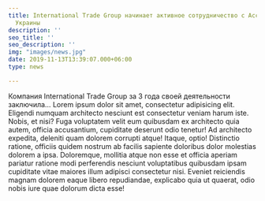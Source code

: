 ```yaml
---
title: International Trade Group начинает активное сотрудничество с Ассоциацией банков
  Украины
description: ''
seo_title: ''
seo_description: ''
img: "images/news.jpg"
date: 2019-11-13T13:39:07.000+06:00
type: news

---
```

Компания International Trade Group за 3 года своей деятельности заключила… Lorem ipsum dolor sit amet, consectetur adipisicing elit. Eligendi numquam architecto nesciunt est consectetur veniam harum iste. Nobis, et nisi? Fuga voluptatem velit eum quibusdam ex architecto quia autem, officia accusantium, cupiditate deserunt odio tenetur! Ad architecto expedita, deleniti quam dolorem corrupti atque! Itaque, optio! Distinctio ratione, officiis quidem nostrum ab facilis sapiente doloribus dolor molestias dolorem a ipsa. Doloremque, mollitia atque non esse et officia aperiam pariatur ratione modi perferendis nesciunt voluptatibus quibusdam ipsam cupiditate vitae maiores illum adipisci consectetur nisi. Eveniet reiciendis magnam dolorem eaque libero repudiandae, explicabo quia ut quaerat, odio nobis iure quae dolorum dicta esse!
